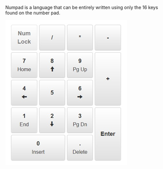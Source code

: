Numpad is a language that can be entirely written using only the 16 keys found 
on the number pad.

![Diagram of a numpad.](numpad_diagram.jpg)